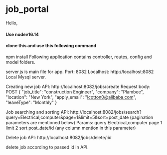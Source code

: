 # job_portal
Hello,
#### Use nodev16.14
#### clone this and use this following command
npm install
Following application contains controller, routes, config and model folders.

server.js is main file for app. 
Port: 8082
Localhost: http://localhost:8082
Local Mysql server.


Creating new job API: http://localhost:8082/jobs/create
Request body: POST
{
"job_title": "construction Engineer",
"company": "Plambee",
"location": "New York", 
"apply_email": "lcotton0@alibaba.com",
"leaveType": "Monthly" 
}

Job searching and sorting API: http://localhost:8082/jobs/search?query=Electrical,computer&page=1&limit=5&sort=post_date (pagination parameters are mentioned below)
Params: 
query                  Electrical,computer
page                     1
limit                    2
sort                     post_date/id (any column mention in this parameter)


Delete job API:  http://localhost:8082/jobs/delete/:id

delete job according to passed id in API.

